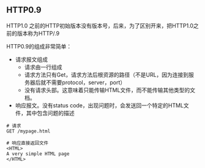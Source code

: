 
## HTTP0.9
HTTP1.0 之前的HTTP初始版本没有版本号，后来，为了区别开来，把HTTP1.0之前的版本称为HTTP/.9

HTTP0.9的组成非常简单：
* 请求报文组成
    *  请求由一行组成
    * 请求方法只有Get，请求方法后根资源的路径（不是URL，因为连接到服务器后就不需要protocol，server，port）
    * 没有请求头部。这意味着只能传输HTML文件，而不能传输其他类型的文档。
* 响应报文。没有status code，出现问题时，会发送回一个特定的HTML文件，其中包含问题的描述

```shell
# 请求
GET /mypage.html

# 响应直接返回文件
<HTML>
A very simple HTML page
</HTML>
```